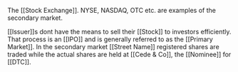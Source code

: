 The [[Stock Exchange]]. NYSE, NASDAQ, OTC etc. are examples of the secondary market.

[[Issuer]]s dont have the means to sell their [[Stock]] to investors efficiently. That process is an [[IPO]] and is generally referred to as the [[Primary Market]].
In the secondary market [[Street Name]] registered shares are traded while the actual shares are held at [[Cede & Co]], the [[Nominee]] for [[DTC]].

